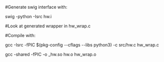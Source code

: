 #Generate swig interface with:

swig -python -Isrc hw.i

#Look at generated wrapper in hw_wrap.c


#Compile with:

gcc -Isrc -fPIC $(pkg-config --cflags --libs python3) -c src/hw.c hw_wrap.c

gcc -shared -fPIC -o _hw.so hw.o hw_wrap.o
